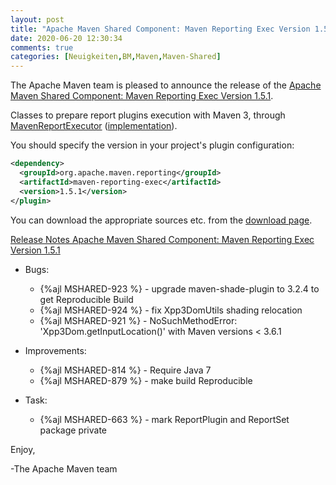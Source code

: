 ```yaml
---
layout: post
title: "Apache Maven Shared Component: Maven Reporting Exec Version 1.5.1"
date: 2020-06-20 12:30:34
comments: true
categories: [Neuigkeiten,BM,Maven,Maven-Shared]
---
```

The Apache Maven team is pleased to announce the release of the 
[Apache Maven Shared Component: Maven Reporting Exec Version 1.5.1](https://maven.apache.org/shared/maven-reporting-exec/).

Classes to prepare report plugins execution with Maven 3, through
[MavenReportExecutor](https://maven.apache.org/shared/maven-reporting-exec/apidocs/org/apache/maven/reporting/exec/MavenReportExecutor.html) ([implementation](https://maven.apache.org/shared/maven-reporting-exec/apidocs/org/apache/maven/reporting/exec/DefaultMavenReportExecutor.html)). 

You should specify the version in your project's plugin configuration:

``` xml 
<dependency>
  <groupId>org.apache.maven.reporting</groupId>
  <artifactId>maven-reporting-exec</artifactId>
  <version>1.5.1</version>
</plugin>
```

You can download the appropriate sources etc. from the [download page](https://maven.apache.org/shared/maven-reporting-exec/download.cgi).

<!-- more -->
 
[Release Notes Apache Maven Shared Component: Maven Reporting Exec Version 1.5.1](https://issues.apache.org/jira/secure/ReleaseNote.jspa?projectId=12317922&version=12348384 )

* Bugs:

  * {%ajl MSHARED-923 %} - upgrade maven-shade-plugin to 3.2.4 to get Reproducible Build
  * {%ajl MSHARED-924 %} - fix Xpp3DomUtils shading relocation
  * {%ajl MSHARED-921 %} - NoSuchMethodError: 'Xpp3Dom.getInputLocation()' with Maven versions < 3.6.1

* Improvements:

  * {%ajl MSHARED-814 %} - Require Java 7
  * {%ajl MSHARED-879 %} - make build Reproducible

* Task:

  * {%ajl MSHARED-663 %} - mark ReportPlugin and ReportSet package private 

Enjoy,
 
-The Apache Maven team
